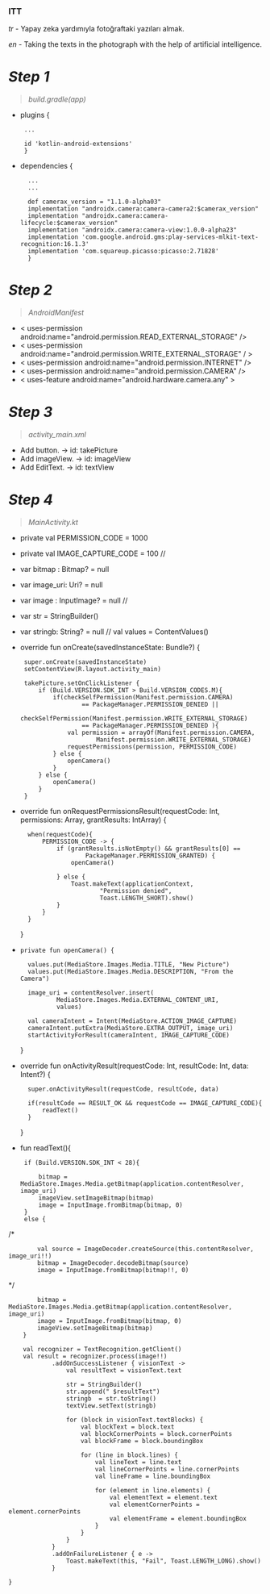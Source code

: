 ### ITT 

*tr* - Yapay zeka yardımıyla fotoğraftaki yazıları almak.

*en* - Taking the texts in the photograph with the help of artificial intelligence.

#  *Step 1*
 > *build.gradle(app)*

 - plugins {
    
        ...
        
        id 'kotlin-android-extensions' 
        }
- dependencies {

        ...
        ...
        
        def camerax_version = "1.1.0-alpha03"
        implementation "androidx.camera:camera-camera2:$camerax_version"
        implementation "androidx.camera:camera-lifecycle:$camerax_version"
        implementation "androidx.camera:camera-view:1.0.0-alpha23"
        implementation 'com.google.android.gms:play-services-mlkit-text-recognition:16.1.3'
        implementation 'com.squareup.picasso:picasso:2.71828'
        }
        
        
#  *Step 2*
 > *AndroidManifest*

 -  < uses-permission android:name="android.permission.READ_EXTERNAL_STORAGE" />
 - < uses-permission android:name="android.permission.WRITE_EXTERNAL_STORAGE" / >
 - < uses-permission android:name="android.permission.INTERNET" /> 
 - < uses-permission android:name="android.permission.CAMERA" />
 -  < uses-feature android:name="android.hardware.camera.any" >



#  *Step 3*
 > *activity_main.xml*
 
 - Add button. -> id: takePicture
 - Add imageView.  -> id: imageView
 - Add EditText. -> id: textView


#  *Step 4*
 > *MainActivity.kt*
 
 - private val PERMISSION_CODE = 1000
 - private val IMAGE_CAPTURE_CODE = 100
//
 - var bitmap : Bitmap? = null
 - var image_uri: Uri? = null
 - var image : InputImage? = null
 //
 - var str = StringBuilder()
 - var stringb: String? = null
 //
 val values = ContentValues()
 
 
 - override fun onCreate(savedInstanceState: Bundle?) {
       
        super.onCreate(savedInstanceState)
        setContentView(R.layout.activity_main)

        takePicture.setOnClickListener {
            if (Build.VERSION.SDK_INT > Build.VERSION_CODES.M){
                if(checkSelfPermission(Manifest.permission.CAMERA)
                        == PackageManager.PERMISSION_DENIED ||
                        checkSelfPermission(Manifest.permission.WRITE_EXTERNAL_STORAGE)
                        == PackageManager.PERMISSION_DENIED ){
                    val permission = arrayOf(Manifest.permission.CAMERA,
                            Manifest.permission.WRITE_EXTERNAL_STORAGE)
                    requestPermissions(permission, PERMISSION_CODE)
                } else {
                    openCamera()
                }
            } else {
                openCamera()
            }
        }

- override fun onRequestPermissionsResult(requestCode: Int,
                                            permissions: Array<out String>,
                                            grantResults: IntArray) {
        
        when(requestCode){
            PERMISSION_CODE -> {
                if (grantResults.isNotEmpty() && grantResults[0] ==
                        PackageManager.PERMISSION_GRANTED) {
                    openCamera()

                } else {
                    Toast.makeText(applicationContext,
                            "Permission denied",
                            Toast.LENGTH_SHORT).show()
                }
            }
        }
    }

-     private fun openCamera() {
     
        values.put(MediaStore.Images.Media.TITLE, "New Picture")
        values.put(MediaStore.Images.Media.DESCRIPTION, "From the Camera")

        image_uri = contentResolver.insert(
                MediaStore.Images.Media.EXTERNAL_CONTENT_URI,
                values)
        
        val cameraIntent = Intent(MediaStore.ACTION_IMAGE_CAPTURE)
        cameraIntent.putExtra(MediaStore.EXTRA_OUTPUT, image_uri)
        startActivityForResult(cameraIntent, IMAGE_CAPTURE_CODE)
    }

- override fun onActivityResult(requestCode: Int, resultCode: Int, data: Intent?) {
 
        super.onActivityResult(requestCode, resultCode, data)

        if(resultCode == RESULT_OK && requestCode == IMAGE_CAPTURE_CODE){
            readText()
        }
    }

-  fun readText(){
  
        if (Build.VERSION.SDK_INT < 28){
        
            bitmap = MediaStore.Images.Media.getBitmap(application.contentResolver, image_uri)
            imageView.setImageBitmap(bitmap)
            image = InputImage.fromBitmap(bitmap, 0)
        }
        else {
        
/*

            val source = ImageDecoder.createSource(this.contentResolver, image_uri!!)
            bitmap = ImageDecoder.decodeBitmap(source)
            image = InputImage.fromBitmap(bitmap!!, 0)
 */
 
            bitmap = MediaStore.Images.Media.getBitmap(application.contentResolver, image_uri)
            image = InputImage.fromBitmap(bitmap, 0)
            imageView.setImageBitmap(bitmap)
        }

        val recognizer = TextRecognition.getClient()
        val result = recognizer.process(image!!)
                .addOnSuccessListener { visionText ->
                    val resultText = visionText.text

                    str = StringBuilder()
                    str.append(" $resultText")
                    stringb  = str.toString()
                    textView.setText(stringb)

                    for (block in visionText.textBlocks) {
                        val blockText = block.text
                        val blockCornerPoints = block.cornerPoints
                        val blockFrame = block.boundingBox

                        for (line in block.lines) {
                            val lineText = line.text
                            val lineCornerPoints = line.cornerPoints
                            val lineFrame = line.boundingBox

                            for (element in line.elements) {
                                val elementText = element.text
                                val elementCornerPoints = element.cornerPoints
                                val elementFrame = element.boundingBox
                            }
                        }
                    }
                }
                .addOnFailureListener { e ->
                    Toast.makeText(this, "Fail", Toast.LENGTH_LONG).show()
                }

    }
 
 




